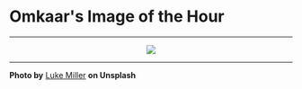 # Omkaar's Image of the Hour

---

<div align="center">

<a href="https://unsplash.com/photos/a-sleek-blurred-car-speeds-through-a-tunnel-8_Ar9WZFEcg">
  <img src="https://images.unsplash.com/photo-1749746812881-c04e21eb1728?crop=entropy&cs=tinysrgb&fit=max&fm=jpg&ixid=M3w3NjA2Nzh8MHwxfHJhbmRvbXx8fHx8fHx8fDE3NTA3NDQ4MDB8&ixlib=rb-4.1.0&q=80&w=1080" style="max-width:100%; height:auto;">
</a>



</div>

---

**Photo by** [Luke Miller](https://unsplash.com/@bylukemiller) **on Unsplash**
